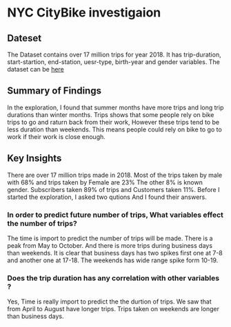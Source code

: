 # NYC CityBike investigaion

## Dateset
The Dataset contains over 17 million trips for year 2018. It has 
trip-duration, start-startion, end-station, uesr-type, birth-year and gender variables. 
The dataset can be [here](https://www.citibikenyc.com/system-data)

## Summary of Findings 

In the exploration, I found that summer months have more trips and long trip durations than winter months. Trips shows that some people rely on bike trips to go and raturn back from their work,  However these trips tend to be less duration than weekends. This means people could rely on bike to go to work if their work is close enough.

## Key Insights 
There are over 17 million trips made in 2018. Most of the trips taken by male with 68% and trips taken by Female are 23% The other 8% is known gender. Subscribers taken 89% of trips and Customers taken 11%. Before I started the exploration, I asked two qutions And I found their answers.

### In order to predict future number of trips, What variables effect the number of trips?
The time is import to predict the number of trips will be made. There is a peak from May to October. And there is more trips during business days than weekends. It is clear that business days has two spikes first one at 7-8 and another one at 17-18. The weekends has wide range spike form 10-19.

### Does the trip duration has any correlation with other variables ?
Yes, Time is really import to predict the the durtion of trips. We saw that from April to August have longer trips. Trips taken on weekends are longer than business days.
